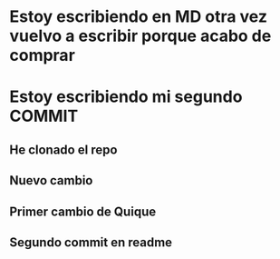 # Estoy escribiendo en MD otra vez vuelvo a escribir porque acabo de comprar 

# Estoy escribiendo mi segundo COMMIT

## He clonado el repo

## Nuevo cambio

## Primer cambio de Quique

## Segundo commit en readme
